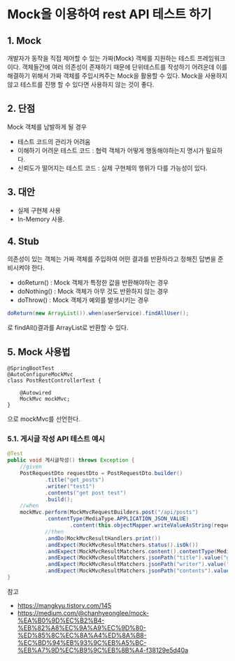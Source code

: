 # Mock을 이용하여 rest API 테스트 하기
## 1. Mock
개발자가 동작을 직접 제어할 수 있는 가짜(Mock) 객체를 지원하는 테스트 프레임워크이다.
객체들간에 여러 의존성이 존재하기 때문에 단위테스트를 작성하기 어려운데 이를 해결하기 위해서 가짜 객체를 주입시켜주는 Mock을 활용할 수 있다. Mock을 사용하지 않고 테스트를 진행 할 수 있다면 사용하지 않는 것이 좋다.

## 2. 단점
Mock 객체를 남발하게 될 경우
- 테스트 코드의 관리가 어려움
- 이해하기 어려운 테스트 코드 : 협력 객체가 어떻게 행동해야하는지 명시가 필요하다. 
- 신뢰도가 떨어지는 테스트 코드 : 실제 구현체의 행위가 다를 가능성이 있다.

## 3. 대안
- 실제 구현체 사용
- In-Memory 사용.

## 4. Stub
의존성이 있는 객체는 가짜 객체를 주입하여 어떤 결과를 반환하라고 정해진 답변을 준비시켜야 한다.
- doReturn() : Mock 객체가 특정한 값을 반환해야하는 경우
- doNothing() : Mock 객체가 아무 것도 반환하지 않는 경우
- doThrow() : Mock 객체가 예외를 발생시키는 경우

```java
doReturn(new ArrayList()).when(userService).findAllUser();
```
로 findAll()결과를 ArrayList로 반환할 수 있다.

## 5. Mock 사용법
```
@SpringBootTest
@AutoConfigureMockMvc
class PostRestControllerTest {

    @Autowired
    MockMvc mockMvc;
}
```
으로 mockMvc를 선언한다.

### 5.1. 게시글 작성 API 테스트 예시
```java
@Test
public void 게시글작성() throws Exception {
    //given
    PostRequestDto requestDto = PostRequestDto.builder()
            .title("get_posts")
            .writer("test1")
            .contents("get post test")
            .build();
    //when
    mockMvc.perform(MockMvcRequestBuilders.post("/api/posts")
            .contentType(MediaType.APPLICATION_JSON_VALUE)
                    .content(this.objectMapper.writeValueAsString(requestDto)))
            //then
            .andDo(MockMvcResultHandlers.print())
            .andExpect(MockMvcResultMatchers.status().isOk())
            .andExpect(MockMvcResultMatchers.content().contentType(MediaType.APPLICATION_JSON_VALUE))
            .andExpect(MockMvcResultMatchers.jsonPath("title").value("get_posts"))
            .andExpect(MockMvcResultMatchers.jsonPath("writer").value("test1"))
            .andExpect(MockMvcResultMatchers.jsonPath("contents").value("get post test"));
}
```
참고   
- https://mangkyu.tistory.com/145   
- https://medium.com/@chanhyeonglee/mock-%EA%B0%9D%EC%B2%B4-%EB%82%A8%EC%9A%A9%EC%9D%80-%ED%85%8C%EC%8A%A4%ED%8A%B8-%EC%BD%94%EB%93%9C%EB%A5%BC-%EB%A7%9D%EC%B9%9C%EB%8B%A4-f38129e5d40a